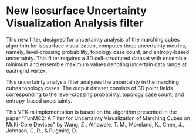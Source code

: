 # New Isosurface Uncertainty Visualization Analysis filter

This new filter, designed for uncertainty analysis of the marching cubes algorithm for isosurface visualization, computes three uncertainty metrics, namely, level-crossing probability, topology case count, and entropy-based uncertainty. This filter requires a 3D cell-structured dataset with ensemble minimum and ensemble maximum values denoting uncertain data range at each grid vertex.

This uncertainty analysis filter analyzes the uncertainty in the marching cubes topology cases. The output dataset consists of 3D point fields corresponding to the level-crossing probability, topology case count, and entropy-based uncertainty. 

This VTK-m implementation is based on the algorithm presented in the paper "FunMC2: A Filter for Uncertainty Visualization of Marching Cubes on Multi-Core Devices" by Wang, Z., Athawale, T. M., Moreland, K., Chen, J., Johnson, C. R., & Pugmire, D. 
